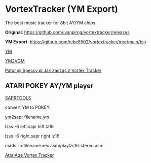 # VortexTracker (YM Export)

The best music tracker for 8bit AY/YM chips.

**Original**: https://github.com/ivanpirog/vortextracker/releases

**YM Export**: https://github.com/tebe6502/vortextracker/tree/main/bin

[YM](http://leonard.oxg.free.fr/ymformat.html)

[YM2VGM](https://github.com/QuinnPainter/YMtoVGM)

[Pator @ Speccy.pl Jak zacząć z Vortex Tracker](https://www.youtube.com/watch?v=mQihKOXCaAc)

## ATARI POKEY AY/YM player

[SAPRTOOLS](https://github.com/ivop/saprtools)

convert YM to POKEY:

ym2sapr filename.ym

lzss -6 left.sapr left.lz16

lzss -6 right.sapr right.lz16

mads -o:filename.xex asm\playlzs16-stereo.asm

[AtariAge Vortex Tracker](https://forums.atariage.com/topic/373425-vortex-tracker-ym2sapr/#comment-5544431)

